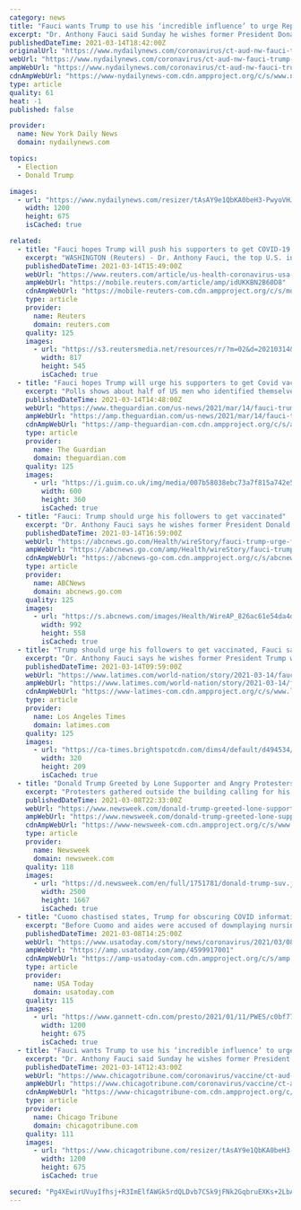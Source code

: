 ```yaml
---
category: news
title: "Fauci wants Trump to use his ‘incredible influence’ to urge Republicans to get the COVID-19 vaccine"
excerpt: "Dr. Anthony Fauci said Sunday he wishes former President Donald Trump would use his popularity among Republicans to persuade his followers to get the COVID-19 vaccine."
publishedDateTime: 2021-03-14T18:42:00Z
originalUrl: "https://www.nydailynews.com/coronavirus/ct-aud-nw-fauci-trump-coronavirus-vaccine-20210314-mfq6zptj4vaybejq32k77shgnu-story.html"
webUrl: "https://www.nydailynews.com/coronavirus/ct-aud-nw-fauci-trump-coronavirus-vaccine-20210314-mfq6zptj4vaybejq32k77shgnu-story.html"
ampWebUrl: "https://www.nydailynews.com/coronavirus/ct-aud-nw-fauci-trump-coronavirus-vaccine-20210314-mfq6zptj4vaybejq32k77shgnu-story.html?outputType=amp"
cdnAmpWebUrl: "https://www-nydailynews-com.cdn.ampproject.org/c/s/www.nydailynews.com/coronavirus/ct-aud-nw-fauci-trump-coronavirus-vaccine-20210314-mfq6zptj4vaybejq32k77shgnu-story.html?outputType=amp"
type: article
quality: 61
heat: -1
published: false

provider:
  name: New York Daily News
  domain: nydailynews.com

topics:
  - Election
  - Donald Trump

images:
  - url: "https://www.nydailynews.com/resizer/tAsAY9e1QbKA0beH3-PwyoVHJNg=/1200x0/top/cloudfront-us-east-1.images.arcpublishing.com/tronc/X7YK43QVEVCLHGJEFVDTOOQX6I.aspx"
    width: 1200
    height: 675
    isCached: true

related:
  - title: "Fauci hopes Trump will push his supporters to get COVID-19 vaccine"
    excerpt: "WASHINGTON (Reuters) - Dr. Anthony Fauci, the top U.S. infectious disease expert, said on Sunday he hopes former President Donald Trump will push his supporters to get the COVID-19 vaccine and emphasized that pandemic-related restrictions should not be ..."
    publishedDateTime: 2021-03-14T15:49:00Z
    webUrl: "https://www.reuters.com/article/us-health-coronavirus-usa-trump-idUKKBN2B60D8"
    ampWebUrl: "https://mobile.reuters.com/article/amp/idUKKBN2B60D8"
    cdnAmpWebUrl: "https://mobile-reuters-com.cdn.ampproject.org/c/s/mobile.reuters.com/article/amp/idUKKBN2B60D8"
    type: article
    provider:
      name: Reuters
      domain: reuters.com
    quality: 125
    images:
      - url: "https://s3.reutersmedia.net/resources/r/?m=02&d=20210314&t=2&i=1554843892&w=&fh=545px&fw=&ll=&pl=&sq=&r=LYNXMPEH2D0A6"
        width: 817
        height: 545
        isCached: true
  - title: "Fauci hopes Trump will urge his supporters to get Covid vaccine"
    excerpt: "Polls shows about half of US men who identified themselves as Republicans said they had no plans to get the vaccine"
    publishedDateTime: 2021-03-14T14:48:00Z
    webUrl: "https://www.theguardian.com/us-news/2021/mar/14/fauci-trump-supporters-covid-vaccine"
    ampWebUrl: "https://amp.theguardian.com/us-news/2021/mar/14/fauci-trump-supporters-covid-vaccine"
    cdnAmpWebUrl: "https://amp-theguardian-com.cdn.ampproject.org/c/s/amp.theguardian.com/us-news/2021/mar/14/fauci-trump-supporters-covid-vaccine"
    type: article
    provider:
      name: The Guardian
      domain: theguardian.com
    quality: 125
    images:
      - url: "https://i.guim.co.uk/img/media/007b58038ebc73a7f815a742e5d8226fa91a5c3d/0_0_3500_2101/master/3500.jpg?width=300&quality=45&auto=format&fit=max&dpr=2&s=a20a8dd0c5e186bd3839618bb4c4d819"
        width: 600
        height: 360
        isCached: true
  - title: "Fauci: Trump should urge his followers to get vaccinated"
    excerpt: "Dr. Anthony Fauci says he wishes former President Donald Trump would use his popularity among Republicans to persuade his followers to get the COVID-19 vaccine Here’s every public figure who has ..."
    publishedDateTime: 2021-03-14T16:59:00Z
    webUrl: "https://abcnews.go.com/Health/wireStory/fauci-trump-urge-followers-vaccinated-76450121"
    ampWebUrl: "https://abcnews.go.com/amp/Health/wireStory/fauci-trump-urge-followers-vaccinated-76450121"
    cdnAmpWebUrl: "https://abcnews-go-com.cdn.ampproject.org/c/s/abcnews.go.com/amp/Health/wireStory/fauci-trump-urge-followers-vaccinated-76450121"
    type: article
    provider:
      name: ABCNews
      domain: abcnews.go.com
    quality: 125
    images:
      - url: "https://s.abcnews.com/images/Health/WireAP_826ac61e54da4defa9b2b4d1443a216a_16x9_992.jpg"
        width: 992
        height: 558
        isCached: true
  - title: "Trump should urge his followers to get vaccinated, Fauci says"
    excerpt: "Dr. Anthony Fauci says he wishes former President Trump would use his popularity among Republicans to persuade his followers to get the COVID-19 vaccine."
    publishedDateTime: 2021-03-14T09:59:00Z
    webUrl: "https://www.latimes.com/world-nation/story/2021-03-14/fauci-trump-should-urge-his-followers-to-get-vaccinated"
    ampWebUrl: "https://www.latimes.com/world-nation/story/2021-03-14/fauci-trump-should-urge-his-followers-to-get-vaccinated?_amp=true"
    cdnAmpWebUrl: "https://www-latimes-com.cdn.ampproject.org/c/s/www.latimes.com/world-nation/story/2021-03-14/fauci-trump-should-urge-his-followers-to-get-vaccinated?_amp=true"
    type: article
    provider:
      name: Los Angeles Times
      domain: latimes.com
    quality: 125
    images:
      - url: "https://ca-times.brightspotcdn.com/dims4/default/d494534/2147483647/strip/true/crop/4800x3135+0+78/resize/320x209!/quality/90/?url=https%3A%2F%2Fcalifornia-times-brightspot.s3.amazonaws.com%2F70%2F0c%2F6f8f529e4ea0a1798b8a2a22b80b%2Fla-photos-1staff-598594-la-policevictimsrally-001-ls.jpg"
        width: 320
        height: 209
        isCached: true
  - title: "Donald Trump Greeted by Lone Supporter and Angry Protesters As He Returns to New York"
    excerpt: "Protesters gathered outside the building calling for his arrest on Monday morning with signs that read, \"Florida Man Go Home,\" \"Indict Trump\" and \"Arrest Trump.\""
    publishedDateTime: 2021-03-08T22:33:00Z
    webUrl: "https://www.newsweek.com/donald-trump-greeted-lone-supporter-angry-protesters-he-returns-new-york-1574618"
    ampWebUrl: "https://www.newsweek.com/donald-trump-greeted-lone-supporter-angry-protesters-he-returns-new-york-1574618?amp=1"
    cdnAmpWebUrl: "https://www-newsweek-com.cdn.ampproject.org/c/s/www.newsweek.com/donald-trump-greeted-lone-supporter-angry-protesters-he-returns-new-york-1574618?amp=1"
    type: article
    provider:
      name: Newsweek
      domain: newsweek.com
    quality: 118
    images:
      - url: "https://d.newsweek.com/en/full/1751781/donald-trump-suv.jpg"
        width: 2500
        height: 1667
        isCached: true
  - title: "Cuomo chastised states, Trump for obscuring COVID information. Now he's accused of the same"
    excerpt: "Before Cuomo and aides were accused of downplaying nursing home deaths for political gain, he warned others about the risk of 'politics of denial'"
    publishedDateTime: 2021-03-08T14:25:00Z
    webUrl: "https://www.usatoday.com/story/news/coronavirus/2021/03/08/andrew-cuomo-complained-trump-states-politicized-covid-now-hes-accused/4599917001/"
    ampWebUrl: "https://amp.usatoday.com/amp/4599917001"
    cdnAmpWebUrl: "https://amp-usatoday-com.cdn.ampproject.org/c/s/amp.usatoday.com/amp/4599917001"
    type: article
    provider:
      name: USA Today
      domain: usatoday.com
    quality: 115
    images:
      - url: "https://www.gannett-cdn.com/presto/2021/01/11/PWES/c0bf7753-5950-49af-9862-248995c26ed7-AP21011645140435.jpg?auto=webp&crop=5498,3093,x0,y0&format=pjpg&width=1200"
        width: 1200
        height: 675
        isCached: true
  - title: "Fauci wants Trump to use his ‘incredible influence’ to urge Republicans to get the COVID-19 vaccine"
    excerpt: "Dr. Anthony Fauci said Sunday he wishes former President Donald Trump would use his popularity among Republicans to persuade his followers to get the COVID-19 vaccine. In a round of interviews on the morning news shows, the government’s top infectious ..."
    publishedDateTime: 2021-03-14T12:43:00Z
    webUrl: "https://www.chicagotribune.com/coronavirus/vaccine/ct-aud-nw-fauci-trump-coronavirus-vaccine-20210314-mfq6zptj4vaybejq32k77shgnu-story.html"
    ampWebUrl: "https://www.chicagotribune.com/coronavirus/vaccine/ct-aud-nw-fauci-trump-coronavirus-vaccine-20210314-mfq6zptj4vaybejq32k77shgnu-story.html?outputType=amp"
    cdnAmpWebUrl: "https://www-chicagotribune-com.cdn.ampproject.org/c/s/www.chicagotribune.com/coronavirus/vaccine/ct-aud-nw-fauci-trump-coronavirus-vaccine-20210314-mfq6zptj4vaybejq32k77shgnu-story.html?outputType=amp"
    type: article
    provider:
      name: Chicago Tribune
      domain: chicagotribune.com
    quality: 111
    images:
      - url: "https://www.chicagotribune.com/resizer/tAsAY9e1QbKA0beH3-PwyoVHJNg=/1200x0/top/cloudfront-us-east-1.images.arcpublishing.com/tronc/X7YK43QVEVCLHGJEFVDTOOQX6I.aspx"
        width: 1200
        height: 675
        isCached: true

secured: "Pg4XEwirUVuyIfhsj+R3ImElfAWGk5rdQLDvb7CSk9jFNk2GqbruEXKs+2LbAivF2TvUcDR4StGTg2JS4NXwQO963cVO6i3YfU48HXGY0FAoHc85+ofAfpi/JmaALnPMPHmjmSiAzO7gkY/NWtyTY6U6i+R/Ln6uftAOytv+Iew+9r12lR8NUn6EwyNvFHP31Z34+38Ke7xFAF2xapotc2EV3MTWPvKGw0mDEmGnTWZPR6BiRcLn+ilCwD6Niwc8hlRPWPqs1F/2ZWfvMKlp8lfyBAhJ7IT5Whf6v0hoZ5/0cAD0Yl0iuczRcXS6QcR/IKgoeDXcobmexSKKsAF3G0y+/4zEVpysmHl8ys+ys/0=;bWR4MAivjPGmj0Yk7rmdwg=="
---
```


